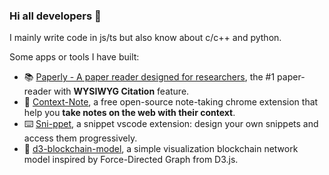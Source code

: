 ### Hi all developers 👋

I mainly write code in js/ts but also know about c/c++ and python.

Some apps or tools I have built:

- 📚 [Paperly - A paper reader designed for researchers](https://paperly.app), the #1 paper-reader with **WYSIWYG Citation** feature.
- 📝 [Context-Note](https://github.com/betterRunner/context-note), a free open-source note-taking chrome extension that help you **take notes on the web with their context**.
- ⌨️ [Sni-ppet](https://github.com/betterRunner/sni-ppet), a snippet vscode extension: design your own snippets and access them progressively.
- 🎨 [d3-blockchain-model](https://github.com/betterRunner/d3-blockchain-model), a simple visualization blockchain network model inspired by Force-Directed Graph from D3.js.

<!--
**betterRunner/betterRunner** is a ✨ _special_ ✨ repository because its `README.md` (this file) appears on your GitHub profile.

Here are some ideas to get you started:

- 🔭 I’m currently working on ...
- 🌱 I’m currently learning ...
- 👯 I’m looking to collaborate on ...
- 🤔 I’m looking for help with ...
- 💬 Ask me about ...
- 📫 How to reach me: ...
- 😄 Pronouns: ...
- ⚡ Fun fact: ...
-->
